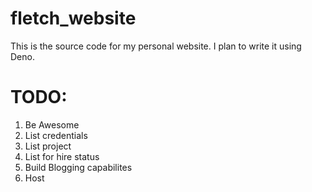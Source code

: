 # fletch_website


This is the source code for my personal website. I plan to write it using Deno.

# TODO:
1. Be Awesome
2. List credentials
3. List project
4. List for hire status
5. Build Blogging capabilites
6. Host

